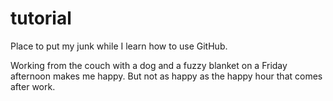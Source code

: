 # tutorial
Place to put my junk while I learn how to use GitHub.

Working from the couch with a dog and a fuzzy blanket on a Friday afternoon makes me happy. 
But not as happy as the happy hour that comes after work.
